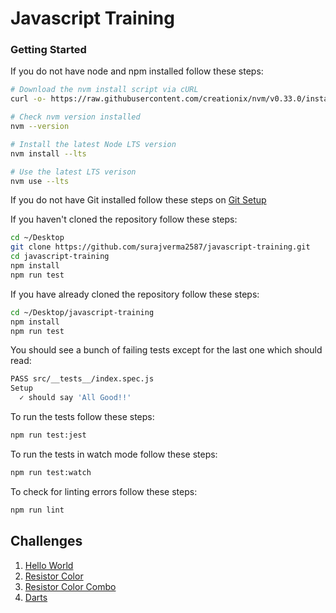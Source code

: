 # Javascript Training

### Getting Started

If you do not have node and npm installed follow these steps:

```sh
# Download the nvm install script via cURL
curl -o- https://raw.githubusercontent.com/creationix/nvm/v0.33.0/install.sh | bash

# Check nvm version installed
nvm --version

# Install the latest Node LTS version
nvm install --lts

# Use the latest LTS verison
nvm use --lts
```
If you do not have Git installed follow these steps on [Git Setup](https://www.atlassian.com/git/tutorials/install-git#mac-os-x)

If you haven't cloned the repository follow these steps:

```sh
cd ~/Desktop
git clone https://github.com/surajverma2587/javascript-training.git
cd javascript-training
npm install
npm run test
```

If you have already cloned the repository follow these steps:

```sh
cd ~/Desktop/javascript-training
npm install
npm run test
```

You should see a bunch of failing tests except for the last one which should read:

```sh
PASS src/__tests__/index.spec.js
Setup
  ✓ should say 'All Good!!'
```

To run the tests follow these steps:

```sh
npm run test:jest
```

To run the tests in watch mode follow these steps:

```sh
npm run test:watch
```

To check for linting errors follow these steps:

```sh
npm run lint
```

## Challenges

1.  [Hello World](https://github.com/surajverma2587/javascript-training/blob/master/src/hello-world/README.md)
2.  [Resistor Color](https://github.com/surajverma2587/javascript-training/blob/master/src/resistor-color/README.md)
3.  [Resistor Color Combo](https://github.com/surajverma2587/javascript-training/blob/master/src/resistor-color-combo/README.md)
4.  [Darts](https://github.com/surajverma2587/javascript-training/blob/master/src/darts/README.md) 
